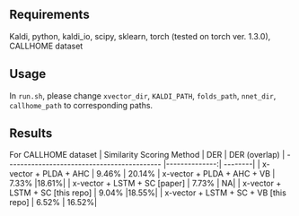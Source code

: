 ## Requirements
Kaldi, python, kaldi_io, scipy, sklearn, torch (tested on torch ver. 1.3.0), CALLHOME dataset


## Usage
In `run.sh`, please change `xvector_dir`, `KALDI_PATH`, `folds_path`, `nnet_dir`, `callhome_path` to corresponding paths.

## Results
For CALLHOME dataset
| Similarity Scoring Method                   | DER  | DER (overlap)
| ------------------------------------------- |--------------:| --------|
| x-vector + PLDA + AHC                 | 9.46%         | 20.14%
| x-vector + PLDA + AHC + VB             | 7.33%        |18.61%|
| x-vector + LSTM + SC [paper]                    | 7.73% | NA|
| x-vector + LSTM + SC [this repo]            | 9.04%        |18.55%|
| x-vector + LSTM + SC + VB [this repo]       | 6.52%        | 16.52%|
